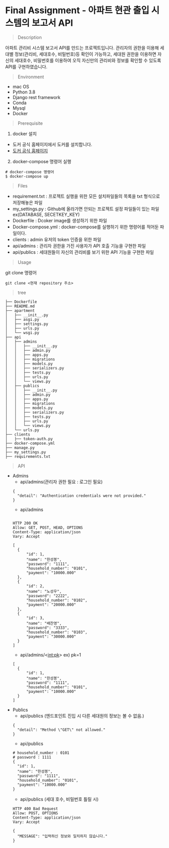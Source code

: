 # Final Assignment - 아파트 현관 출입 시스템의 보고서 API

> Description

<!-- 프로젝트에 대한 간단한 설명을 기술한다. 어떠한 일을 수행하기 위한 프로젝트인지, 어떠한 서비스를 위한 것인지를 작성하면 된다. 너무 길게 작성하기 보단 간결하고 명료하게 작성하는 것이 좋다. 프로젝트의 가치를 전달하는 것도 좋다. -->
아파트 관리비 시스템 보고서 API를 만드는 프로젝트입니다. 
관리자의 권한을 이용해 세대별 정보(관리비, 세대호수, 비밀번호)등 확인이 가능하고, 세대원 권한을 이용하면 자신의 세대호수, 비밀번호를 이용하여 오직 자신만의 관리비와 정보를 확인할 수 있도록 API를 구현하였습니다. 

> Environment
<!-- 실행환경에 대해 작성하면 된다. OS나 컴파일러 혹은 Hardware와 관련된 환경을 작성하면 된다. Multicore 환경에서 돌아가는 프로그램이라면 CPU나 RAM 같은 것들을 작성해도 좋다. -->
- mac OS
- Python 3.8
- Django rest framework
- Conda
- Mysql
- Docker

> Prerequisite

1. docker 설치
- 도커 공식 홈페이지에서 도커를 설치합니다.
- <a href="https://www.docker.com/" target="blank">도커 공식 홈페이지</a>

2. docker-compose 명령어 실행
```
# docker-compose 명령어
$ docker-compose up
```

> Files
- requirement.txt : 프로젝트 실행을 위한 모든 설치파일들의 목록을 txt 형식으로 저장해놓은 파일
- my_settings.py : Github에 올라가면 안되는 프로젝트 설정 파일들이 있는 파일 ex(DATABASE, SECETKEY_KEY)
- Dockerfile : Dcoker image를 생성하기 위한 파일
- Docker-compose.yml : docker-compose를 실행하기 위한 명령어를 적어둔 파일이다.
- clients : admin 유저의 token 인증을 위한 파일
- api/admins : 관리자 권한을 가진 사용자가 API 호출 기능을 구현한 파일
- api/publics : 세대원들이 자신의 관리비를 보기 위한 API 기능을 구현한 파일


> Usage

git clone 명령어

```
git clone <현재 repository 주소>
``` 


> tree
```
├── Dockerfile
├── README.md
├── apartment
│   ├── __init__.py
│   ├── asgi.py
│   ├── settings.py
│   ├── urls.py
│   └── wsgi.py
├── api
│   ├── admins
│   │   ├── __init__.py
│   │   ├── admin.py
│   │   ├── apps.py
│   │   ├── migrations
│   │   ├── models.py
│   │   ├── serializers.py
│   │   ├── tests.py
│   │   ├── urls.py
│   │   └── views.py
│   ├── publics
│   │   ├── __init__.py
│   │   ├── admin.py
│   │   ├── apps.py
│   │   ├── migrations
│   │   ├── models.py
│   │   ├── serializers.py
│   │   ├── tests.py
│   │   ├── urls.py
│   │   └── views.py
│   └── urls.py
├── clients
│   ├── token-auth.py
├── docker-compose.yml
├── manage.py
├── my_settings.py
├── requirements.txt
```

> API

- Admins
  - api/admins(관리자 권한 필요 : 로그인 필요)
  ```
  {
    "detail": "Authentication credentials were not provided."
  }
  ```
  - api/admins
  ```

  HTTP 200 OK
  Allow: GET, POST, HEAD, OPTIONS
  Content-Type: application/json
  Vary: Accept

  [
    {
        "id": 1,
        "name": "한성봉",
        "password": "1111",
        "household_number": "0101",
        "payment": "10000.000"
    },
    {
        "id": 2,
        "name": "노성우",
        "password": "2222",
        "household_number": "0102",
        "payment": "20000.000"
    },
    {
        "id": 3,
        "name": "배찬영",
        "password": "3333",
        "household_number": "0103",
        "payment": "30000.000"
    }
  ]
  ```
  - api/admins/<<int:pk>> ex) pk=1
  ```
  [
    {
        "id": 1,
        "name": "한성봉",
        "password": "1111",
        "household_number": "0101",
        "payment": "10000.000"
    }
  ]
  ```
- Publics
  - api/publics (엔드포인트 진입 시 다른 세대원의 정보는 볼 수 없음.)
  ```
  {
    "detail": "Method \"GET\" not allowed."
  }
  ```
  - api/publics
  ```
  # household_number : 0101
  # password : 1111
  {
    "id": 1,
    "name": "한성봉",
    "password": "1111",
    "household_number": "0101",
    "payment": "10000.000"
  }
  ```
  - api/publics (세대 호수, 비밀번호 틀릴 시)
  ```
  HTTP 400 Bad Request
  Allow: POST, OPTIONS
  Content-Type: application/json
  Vary: Accept

  {
    "MESSAGE": "입력하신 정보와 일치하지 않습니다."
  }
  ```
  
  
